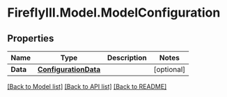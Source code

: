 # FireflyIII.Model.ModelConfiguration

## Properties

Name | Type | Description | Notes
------------ | ------------- | ------------- | -------------
**Data** | [**ConfigurationData**](ConfigurationData.md) |  | [optional] 

[[Back to Model list]](../README.md#documentation-for-models) [[Back to API list]](../README.md#documentation-for-api-endpoints) [[Back to README]](../README.md)

